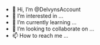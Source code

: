 - 👋 Hi, I’m @DelvynsAccount
- 👀 I’m interested in ...
- 🌱 I’m currently learning ...
- 💞️ I’m looking to collaborate on ...
- 📫 How to reach me ...

<!---
DelvynsAccount/DelvynsAccount is a ✨ special ✨ repository because its `README.md` (this file) appears on your GitHub profile.
You can click the Preview link to take a look at your changes.
--->
